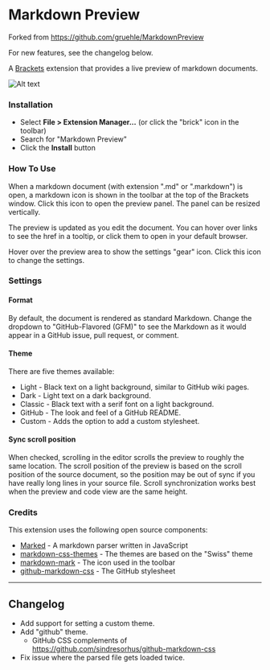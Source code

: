 # Markdown Preview

Forked from <https://github.com/gruehle/MarkdownPreview>

For new features, see the changelog below.

A [Brackets](https://github.com/adobe/brackets) extension that provides a live preview of markdown documents.

![Alt text](./screenshots/markdown-preview.png?raw=true "Markdown Preview")

### Installation

* Select **File > Extension Manager...** (or click the "brick" icon in the toolbar)
* Search for "Markdown Preview"
* Click the **Install** button

### How To Use
When a markdown document (with extension ".md" or ".markdown") is open, a markdown icon is shown in the
toolbar at the top of the Brackets window. Click this icon to open the preview panel. The panel can be
resized vertically.

The preview is updated as you edit the document. You can hover over links to see the href in a tooltip,
or click them to open in your default browser.

Hover over the preview area to show the settings "gear" icon. Click this icon to change the settings.

### Settings

#### Format
By default, the document is rendered as standard Markdown. Change the dropdown to "GitHub-Flavored (GFM)"
to see the Markdown as it would appear in a GitHub issue, pull request, or comment.

#### Theme
There are five themes available:

* Light - Black text on a light background, similar to GitHub wiki pages.
* Dark - Light text on a dark background.
* Classic - Black text with a serif font on a light background.
* GitHub - The look and feel of a GitHub README.
* Custom - Adds the option to add a custom stylesheet.

#### Sync scroll position
When checked, scrolling in the editor scrolls the preview to roughly the same location.
The scroll position of the preview is based on the scroll position of the source document, so the
position may be out of sync if you have really long lines in your source file. Scroll synchronization
works best when the preview and code view are the same height.

### Credits
This extension uses the following open source components:

* [Marked](https://github.com/chjj/marked) - A markdown parser written in JavaScript
* [markdown-css-themes](https://github.com/jasonm23/markdown-css-themes) - The themes are based on the "Swiss" theme
* [markdown-mark](https://github.com/dcurtis/markdown-mark) - The icon used in the toolbar
* [github-markdown-css](https://github.com/sindresorhus/github-markdown-css) - The GitHub stylesheet


***

## Changelog

- Add support for setting a custom theme.
- Add "github" theme.
    - GitHub CSS complements of <https://github.com/sindresorhus/github-markdown-css>
- Fix issue where the parsed file gets loaded twice.
